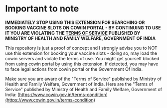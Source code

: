# Important to note

**IMMEDIATELY STOP USING THIS EXTENSION FOR SEARCHING OR BOOKING VACCINE SLOTS ON COWIN PORTAL - BY CONTINUING TO USE IT YOU ARE VIOLATING THE [TERMS OF SERVICE](https://www.cowin.gov.in/terms-condition) PUBLISHED BY MINISTRY OF HEALTH AND FAMILY WELFARE, GOVERNMENT OF INDIA**


This repository is just a proof of concept and I strongly advise you to NOT use this extension for booking your vaccine slots - doing so, may load the cowin servers and violate the terms of use. You might get yourself blocked from using cowin portal by using this extension. If detected, you may have to face legal actions from cowin portal or the Government Of India.

Make sure you are aware of the "Terms of Service" published by Ministry of Health and Family Welfare, Government of India.
Here are the "Terms of Service" published by Ministry of Health and Family Welfare, Government of India: [https://www.cowin.gov.in/terms-condition](https://www.cowin.gov.in/terms-condition)


